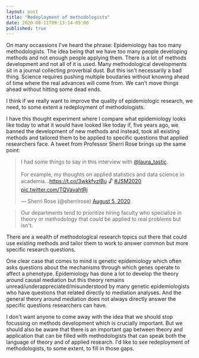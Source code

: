 ```yaml
---
layout: post
title: "Redeployment of methodologists"
date: 2020-08-11T09:13:14-05:00
published: true
---
```


On many occassions I've heard the phrase: Epidemiology has too many methodologists. The idea being that we have too many people developing methods and not enough people applying them. There is a lot of methods development and not all of it is used. Many methodological developments sit in a journal collecting proverbial dust. But this isn't necessarily a bad thing. Science requires pushing multiple boudaries without knowing ahead of time where the real advances will come from. We can't move things ahead without hitting some dead ends.

I think if we really want to improve the quality of epidemiologic research, we need, to some extent a redeployment of methodologists.

I have this thought experiment where I compare what epidemiology looks like today to what it would have looked like today if, five years ago, we banned the development of new methods and instead, took all existing methods and tailored them to be applied to specific questions that applied researchers face. A tweet from Professor Sherri Rose brings up the same point: 

<blockquote class="twitter-tweet"><p lang="en" dir="ltr">I had some things to say in this interview with <a href="https://twitter.com/laura_tastic?ref_src=twsrc%5Etfw">@laura_tastic</a>.<br><br>For example, my thoughts on applied statistics and data science in academia…<a href="https://t.co/3wkkfvzlBu">https://t.co/3wkkfvzlBu</a> 🔓 <a href="https://twitter.com/hashtag/JSM2020?src=hash&amp;ref_src=twsrc%5Etfw">#JSM2020</a> <a href="https://t.co/TQVavahtRj">pic.twitter.com/TQVavahtRj</a></p>&mdash; Sherri Rose (@sherrirose) <a href="https://twitter.com/sherrirose/status/1291094549310431242?ref_src=twsrc%5Etfw">August 5, 2020</a></blockquote> <script async src="https://platform.twitter.com/widgets.js" charset="utf-8"></script>

> Our departments tend to prioritize hiring faculty who specialize in theory or methodology that _could_ be applied to real problems but isn't.

There are a wealth of methodological research topics out there that could use existing methods and tailor them to work to answer common but more specific research questions.

One clear case that comes to mind is genetic epidemiology which often asks questions about the mechanisms through which genes operate to affect a phenotype. Epidemiology has done a lot to develop the theory around causal mediation but this theory remains unread/underappreciated/misunderstood by many genetic epidemiologists who have questions that related directly to mediation analyses. And the general theory around mediation does not always directly answer the specific questions researchers can have.

I don't want anyone to come away with the idea that we should stop focussing on methods development which is crucially important. But we should also be aware that there is an important gap between theory and application that can be filled with methodologists that can speak both the language of theory and of applied research. I'd like to see redeployment of methodologists, to some extent, to fill in those gaps. 





